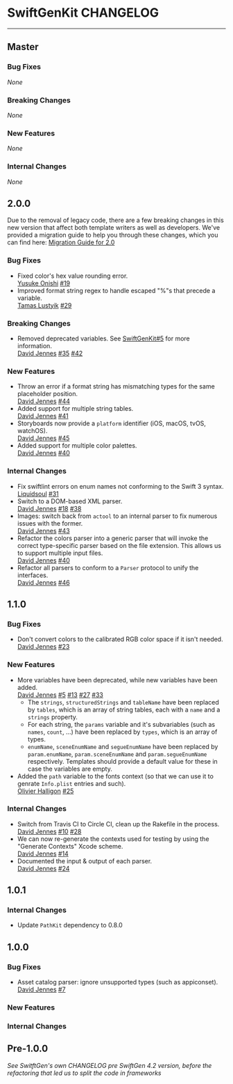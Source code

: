 # SwiftGenKit CHANGELOG

---

## Master

### Bug Fixes

_None_

### Breaking Changes

_None_

### New Features

_None_

### Internal Changes

_None_

## 2.0.0

Due to the removal of legacy code, there are a few breaking changes in this new version that affect both template writers as well as developers. We've provided a migration guide to help you through these changes, which you can find here:
[Migration Guide for 2.0](https://github.com/SwiftGen/SwiftGenKit/blob/master/Documentation/MigrationGuide.md#swiftgenkit-20-swiftgen-50)

### Bug Fixes

* Fixed color's hex value rounding error.  
  [Yusuke Onishi](https://github.com/yusuke024)
  [#19](https://github.com/SwiftGen/SwiftGenKit/pull/19)
* Improved format string regex to handle escaped "%"s that precede a variable.  
  [Tamas Lustyik](https://github.com/lvsti)
  [#29](https://github.com/SwiftGen/SwiftGenKit/pull/29)

### Breaking Changes

* Removed deprecated variables. See [SwiftGenKit#5](https://github.com/SwiftGen/SwiftGenKit/issues/5) for more information.   
  [David Jennes](https://github.com/djbe)
  [#35](https://github.com/SwiftGen/SwiftGenKit/issues/35)
  [#42](https://github.com/SwiftGen/SwiftGenKit/issues/42)

### New Features

* Throw an error if a format string has mismatching types for the same placeholder position.  
  [David Jennes](https://github.com/djbe)
  [#44](https://github.com/SwiftGen/SwiftGenKit/issues/44)
* Added support for multiple string tables.   
  [David Jennes](https://github.com/djbe)
  [#41](https://github.com/SwiftGen/SwiftGenKit/issues/41)
* Storyboards now provide a `platform` identifier (iOS, macOS, tvOS, watchOS).  
  [David Jennes](https://github.com/djbe)
  [#45](https://github.com/SwiftGen/SwiftGenKit/issues/45)
* Added support for multiple color palettes.   
  [David Jennes](https://github.com/djbe)
  [#40](https://github.com/SwiftGen/SwiftGenKit/issues/40)

### Internal Changes

* Fix swiftlint errors on enum names not conforming to the Swift 3 syntax.  
  [Liquidsoul](https://github.com/liquidsoul)
  [#31](https://github.com/SwiftGen/SwiftGenKit/issues/31)
* Switch to a DOM-based XML parser.  
  [David Jennes](https://github.com/djbe)
  [#18](https://github.com/SwiftGen/SwiftGenKit/issues/18)
  [#38](https://github.com/SwiftGen/SwiftGenKit/issues/38)
* Images: switch back from `actool` to an internal parser to fix numerous issues with the former.  
  [David Jennes](https://github.com/djbe)
  [#43](https://github.com/SwiftGen/SwiftGenKit/issues/43)
* Refactor the colors parser into a generic parser that will invoke the correct type-specific parser based on the file extension. This allows us to support multiple input files.  
  [David Jennes](https://github.com/djbe)
  [#40](https://github.com/SwiftGen/SwiftGenKit/issues/40)
* Refactor all parsers to conform to a `Parser` protocol to unify the interfaces.  
  [David Jennes](https://github.com/djbe)
  [#46](https://github.com/SwiftGen/SwiftGenKit/issues/46)

## 1.1.0

### Bug Fixes

* Don't convert colors to the calibrated RGB color space if it isn't needed.
  [David Jennes](https://github.com/djbe)
  [#23](https://github.com/SwiftGen/SwiftGenKit/issues/23)

### New Features

* More variables have been deprecated, while new variables have been added.  
  [David Jennes](https://github.com/djbe)
  [#5](https://github.com/SwiftGen/SwiftGenKit/issues/5)
  [#13](https://github.com/SwiftGen/SwiftGenKit/issues/13)
  [#27](https://github.com/SwiftGen/SwiftGenKit/issues/27)
  [#33](https://github.com/SwiftGen/SwiftGenKit/issues/33)
  * The `strings`, `structuredStrings` and `tableName` have been replaced by `tables`, which is an array of string tables, each with a `name` and a `strings` property.
  * For each string, the `params` variable and it's subvariables (such as `names`, `count`, ...) have been replaced by `types`, which is an array of types.
  * `enumName`, `sceneEnumName` and `segueEnumName` have been replaced by `param.enumName`, `param.sceneEnumName` and `param.segueEnumName` respectively. Templates should provide a default value for these in case the variables are empty.
* Added the `path` variable to the fonts context (so that we can use it to genrate `Info.plist` entries and such).  
  [Olivier Halligon](https://github.com/AliGator)
  [#25](https://github.com/SwiftGen/SwiftGenKit/pull/25)
  
### Internal Changes

* Switch from Travis CI to Circle CI, clean up the Rakefile in the process.  
  [David Jennes](https://github.com/djbe)
  [#10](https://github.com/SwiftGen/SwiftGenKit/issues/10)
  [#28](https://github.com/SwiftGen/SwiftGenKit/issues/28)
* We can now re-generate the contexts used for testing by using the "Generate Contexts" Xcode scheme.  
  [David Jennes](https://github.com/djbe)
  [#14](https://github.com/SwiftGen/SwiftGenKit/issues/14)
* Documented the input & output of each parser.  
  [David Jennes](https://github.com/djbe)
  [#24](https://github.com/SwiftGen/SwiftGenKit/issues/24)

## 1.0.1

### Internal Changes

* Update `PathKit` dependency to 0.8.0

## 1.0.0

### Bug Fixes

* Asset catalog parser: ignore unsupported types (such as appiconset).  
  [David Jennes](https://github.com/djbe)
  [#7](https://github.com/SwiftGen/SwiftGenKit/issues/7)

### New Features

### Internal Changes

## Pre-1.0.0

_See SwitftGen's own CHANGELOG pre SwiftGen 4.2 version, before the refactoring that led us to split the code in frameworks_
